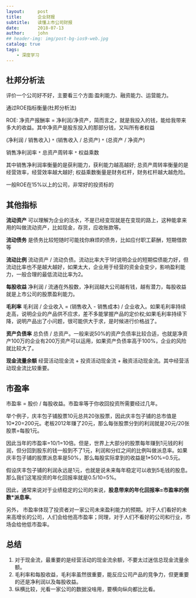 ```yaml
---
layout:     post
title:      企业财报
subtitle:   读懂上市公司财报
date:       2018-07-13
author:     john
## header-img: img/post-bg-ios9-web.jpg
catalog: true
tags:
    - 深度学习
---
```

## 杜邦分析法
评价一个公司好不好，主要看三个方面:盈利能力、融资能力、运营能力。

通过ROE指标衡量(杜邦分析法)

ROE: 净资产报酬率 = 净利润/净资产，简而言之，就是我投入的钱，能给我带来多大的收益。其中净资产是股东投入的那部分钱，又叫所有者权益

(净利润 / 销售收入) `*` (销售收入 / 总资产) `*` (总资产 / 净资产)

销售净利润率 `*` 总资产周转率 `*` 权益乘数

其中销售净利润率衡量的是获利能力，获利能力越高越好;  总资产周转率衡量的是经营效率，经营效率越大越好; 权益乘数衡量是财务杠杆，财务杠杆越大越危险。

一般ROE在15%以上的公司，非常好的投资标的

## 其他指标
**流动资产** 可以理解为企业的活水，不是已经变现就是在变现的路上，这种能拿来用的叫做流动资产，比如现金，存货，应收账款等。

**流动债务** 是债务比较短随时可能找你麻烦的债务，比如应付职工薪酬，短期借款等

**流动比例** 流动资产 / 流动负债。流动比率大于1时说明企业的短期偿债能力好，但流动比率也不是越大越好，如果太大，企业用于经营的资金会变少，影响盈利能力，一般合理的最低流动比率为2。

**每股收益** 净利润 / 流通在外股数，净利润越大公司越有钱，越有潜力，每股收益就是上市公司的股票盈利能力。

**毛利率** 毛利润 / 企业收入 = (销售收入 - 销售成本) / 企业收入。如果毛利率持续走高，说明企业的产品供不应求，差不多能掌握产品的定价权;如果毛利率持续下降，说明产品出了小问题，很可能供大于求，是时候进行价格战了。

**资产负债率** 总负债 / 总资产。一般来说50%的资产负债率比较合适，也就是净资产100万的企业有200万资产可以运用，如果资产负债率高于100%，企业的风险就比较大了。

**现金流量余额** 经营活动现金流 + 投资活动现金流 + 融资活动现金流。其中经营活动现金流比较重要。

## 市盈率
市盈率 = 股价 / 每股收益。市盈率等于你收回投资所需要经过几年。

举个例子，庆丰包子铺股票10元总共20张股票，因此庆丰包子铺的总市值是10*20=200元。老板2012年赚了20元，那么每张股票分到的利润就是20元/20张股票=每股1元。

因此当年的市盈率=10/1=10倍。但是，世界上大部分的股票每年赚到1元钱的利润，但分回到股东的钱一般到不了1元，利润和分红之间的比例叫做派息率。如果庆丰包子铺的股票派息率是50%，那么每股实际拿到的收益是1*50%=0.5元。

假设庆丰包子铺的利润永远是1元，也就是说未来每年稳定可以收到5毛钱的股息。那么我们这笔投资的年化回报率就是0.5/10=5%。

因此，通常来说对于业绩稳定的公司的来说，**股息带来的年化回报率=市盈率的倒数*派息率**。

另外， 市盈率体现了投资者对一家公司未来盈利能力的预期。对于人们看好的未来高增长的公司，人们会给他高市盈率；同理，对于人们不看好的公司和行业，市场会给他低市盈率。

## 总结
1. 对于现金流，最重要的是经营活动的现金流余额，不要太过迷信总现金流量余额。
2. 毛利率和每股收益，毛利率虽然很重要，能反应公司产品的竞争力，但更重要的还是净利润以及每股收益。
3. 纵横比较，光看一家公司的数据没啥用，要横向纵向都比比看。
